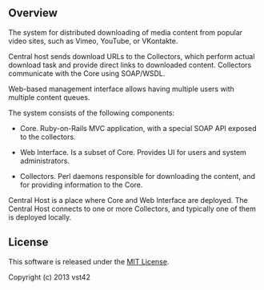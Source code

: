 ## Overview

The system for distributed downloading of media content from popular video
sites, such as Vimeo, YouTube, or VKontakte.

Central host sends download URLs to the Collectors, which perform actual
download task and provide direct links to downloaded content. Collectors
communicate with the Core using SOAP/WSDL.

Web-based management interface allows having multiple users with multiple
content queues.

The system consists of the following components:

* Core. Ruby-on-Rails MVC application, with a special SOAP API exposed to the
  collectors.

* Web Interface. Is a subset of Core. Provides UI for users and system
  administrators.

* Collectors. Perl daemons responsible for downloading the content, and for
  providing information to the Core.

Central Host is a place where Core and Web Interface are deployed. The
Central Host connects to one or more Collectors, and typically one of them is
deployed locally.

## License

This software is released under the [MIT License](http://opensource.org/licenses/MIT).

Copyright (c) 2013 vst42
